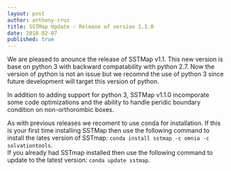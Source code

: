 ```yaml
---
layout: post
author: anthony-cruz
title: SSTMap Update - Release of version 1.1.0
date: 2018-02-07
published: true
---
```

We are pleased to anounce the release of SSTMap v1.1.  This new version is base on python 3 with backward compatability with python 2.7. Now the version of python is not an issue but we recomnd the use of python 3 since future development will target this version of python.

In addition to adding support for python 3, SSTMap v1.1.0 incomporate some code optimizations and the ability to handle peridic boundary condition on non-orthorombic boxes. 

As with previous releases we recoment to use conda for installation.  If this is your first time installing SSTMap then use the following command to install the lates version of SSTmap: `conda install sstmap -c omnia -c solvationtools`.  
If you already had SSTmap installed then use the following command to update to the latest version: `conda update sstmap`.
